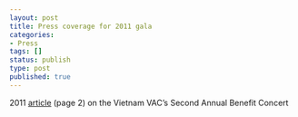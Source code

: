 ```yaml
---
layout: post
title: Press coverage for 2011 gala
categories:
- Press
tags: []
status: publish
type: post
published: true
---
```

2011 [article](http://www.massgeneral.org/News/assets/pdf/HTL012712.pdf) (page 2) on the Vietnam VAC’s Second Annual Benefit Concert
